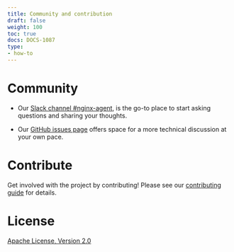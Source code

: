 ```yaml
---
title: Community and contribution
draft: false
weight: 100
toc: true
docs: DOCS-1087
type:
- how-to
---
```



# Community

- Our [Slack channel #nginx-agent](https://nginxcommunity.slack.com/), is the go-to place to start asking questions and sharing your thoughts.

- Our [GitHub issues page](https://github.com/nginx/agent/issues) offers space for a more technical discussion at your own pace.

# Contribute

Get involved with the project by contributing! Please see our [contributing guide](https://github.com/nginx/agent/blob/main/CONTRIBUTING.md) for details.

# License

[Apache License, Version 2.0](https://github.com/nginx/agent/blob/main/LICENSE)
